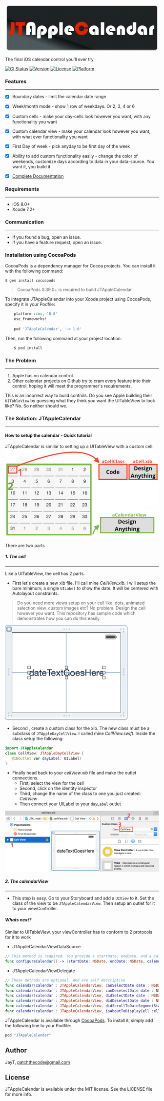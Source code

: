 ![JTAppleCalendar](Images/JTAppleCalendar.jpg)

The final iOS calendar control you'll ever try


[![CI Status](http://img.shields.io/travis/patchthecode/JTAppleCalendar.svg?style=flat)](https://travis-ci.org/patchthecode/JTAppleCalendar) [![Version](https://img.shields.io/cocoapods/v/JTAppleCalendar.svg?style=flat)](http://cocoapods.org/pods/JTAppleCalendar) [![License](https://img.shields.io/cocoapods/l/JTAppleCalendar.svg?style=flat)](http://cocoapods.org/pods/JTAppleCalendar) [![Platform](https://img.shields.io/cocoapods/p/JTAppleCalendar.svg?style=flat)](http://cocoapods.org/pods/JTAppleCalendar)


### **Features**
---

- [x] Boundary dates - limit the calendar date range
- [x] Week/month mode - show 1 row of weekdays. Or 2, 3, 4 or 6
- [x] Custom cells - make your day-cells look however you want, with any functionality you want
- [x] Custom calendar view - make your calendar look however you want, with what ever functionality you want
- [x] First Day of week - pick anyday to be first day of the week
- [x] Ability to add custom functionality easily - change the color of weekends, customize days according to data in your data-source. You want it, you build it
- [x] [Complete Documentation](http://cocoadocs.org/docsets/JTAppleCalendar)


### **Requirements**
---

* iOS 8.0+ 
* Xcode 7.2+



### **Communication**
---
* If you found a bug, open an issue.
* If you have a feature request, open an issue.


### **Installation using CocoaPods**

CocoaPods is a dependency manager for Cocoa projects. You can install it with the following command:

    $ gem install cocoapods



> CocoaPods 0.39.0+ is required to build JTAppleCalendar

To integrate JTAppleCalendar into your Xcode project using CocoaPods, specify it in your Podfile:

```ruby
    platform :ios, '8.0'
    use_frameworks!

    pod 'JTAppleCalendar', '~> 1.0'
```

Then, run the following command at your project location:

```bash
    $ pod install
```

### **The Problem**
---

1. Apple has no calendar control.
2. Other calendar projects on Github try to cram every feature into their control, hoping it will meet the programmer's requirements.

This is an incorrect way to build controls. Do you see Apple building their `UITableView` by guessing what they think you want the UITableView to look like? No. So neither should we. 

### **The Solution: JTAppleCalendar**
---

#### How to setup the calendar - Quick tutorial

JTAppleCalendar is similar to setting up a UITableView with a custom cell.
![Calendar Overview](Images/CalendarArchitecture.png)


There are two parts
##### 1. The cell
---
Like a UITableView, the cell has 2 parts. 

* First let's create a new xib file. I'll call mine *CellView.xib*. I will setup the bare minimum; a single `UILabel` to show the date. It will be centered with Autolayout constraints. 

> Do you need more views setup on your cell like: dots, animated selection view, custom images etc? No problem. Design the cell however you want. This repository has sample code which demonstrates how you can do this easily.


![CellView](Images/cellXib.png)


* Second , create a custom class for the xib. The new class must be a subclass of `JTAppleDayCellView`. I called mine *CellView.swift*.  Inside the class setup the following:

```swift
import JTAppleCalendar 
class CellView: JTAppleDayCellView {
   @IBOutlet var dayLabel: UILabel!
}
```

* Finally head back to your *cellView.xib* file and make the outlet connections.
    - First,  select the view for the cell
    - Second, click on the identity inspector
    - Third, change the name of the class to one you just created: *CellView*
    - Then connect your UILabel to your `dayLabel` outlet

![Instructions](Images/setupInstructions.png)

##### 2. The calendarView
---
* This step is easy. Go to your Storyboard and add a `UIView` to it. Set the class of the view to be `JTAppleCalendarView`. Then setup an outlet for it to your viewController. 


##### Whats next?
Similar to UITableView, your viewController has to conform to 2 protocols for it to work

* JTAppleCalendarViewDataSource

```swift
// This method is required. You provide a startDate, endDate, and a calendar configured to your liking.
func configureCalendar() -> (startDate: NSDate, endDate: NSDate, calendar: NSCalendar)
```

* JTAppleCalendarViewDelegate

```swift
// These methods are optional. And are self descriptive	
func calendar(calendar : JTAppleCalendarView, canSelectDate date : NSDate, cell: JTAppleDayCellView, cellState: CellState) -> Bool
func calendar(calendar : JTAppleCalendarView, canDeselectDate date : NSDate, cell: JTAppleDayCellView, cellState: CellState) -> Bool
func calendar(calendar : JTAppleCalendarView, didSelectDate date : NSDate, cell: JTAppleDayCellView, cellState: CellState) -> Void
func calendar(calendar : JTAppleCalendarView, didDeselectDate date : NSDate, cell: JTAppleDayCellView?, cellState: CellState) -> Void
func calendar(calendar : JTAppleCalendarView, didScrollToDateSegmentStartingWith date: NSDate?, endingWithDate: NSDate?) -> Void
func calendar(calendar : JTAppleCalendarView, isAboutToDisplayCell cell: JTAppleDayCellView, date:NSDate, cellState: CellState) -> Void
```

JTAppleCalendar is available through [CocoaPods](http://cocoapods.org). To install
it, simply add the following line to your Podfile:

```ruby
pod "JTAppleCalendar"
```

## Author

JayT, patchthecode@gmail.com

## License

JTAppleCalendar is available under the MIT license. See the LICENSE file for more info.
